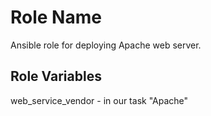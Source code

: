 Role Name
=========

Ansible role for deploying Apache web server.

Role Variables
--------------

web_service_vendor - in our task "Apache"

